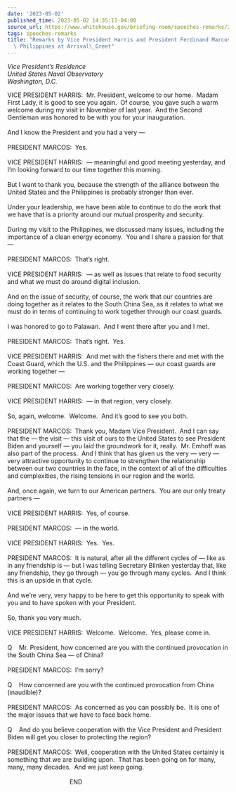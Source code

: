 ```yaml
---
date: '2023-05-02'
published_time: 2023-05-02 14:35:11-04:00
source_url: https://www.whitehouse.gov/briefing-room/speeches-remarks/2023/05/02/remarks-by-vice-president-harris-and-president-ferdinand-marcos-jr-of-the-philippines-at-arrival-greet/
tags: speeches-remarks
title: "Remarks by Vice President Harris and President Ferdinand Marcos Jr. of the\
  \ Philippines at Arrival\_Greet"
---
```

 
*Vice President’s Residence  
*United States Naval Observatory*  
*Washington, D.C.**

VICE PRESIDENT HARRIS:  Mr. President, welcome to our home.  Madam First
Lady, it is good to see you again.  Of course, you gave such a warm
welcome during my visit in November of last year.  And the Second
Gentleman was honored to be with you for your inauguration.   
   
And I know the President and you had a very —  
   
PRESIDENT MARCOS:  Yes.  
   
VICE PRESIDENT HARRIS:  — meaningful and good meeting yesterday, and I’m
looking forward to our time together this morning.   
   
But I want to thank you, because the strength of the alliance between
the United States and the Philippines is probably stronger than ever.   
   
Under your leadership, we have been able to continue to do the work that
we have that is a priority around our mutual prosperity and security.   
   
During my visit to the Philippines, we discussed many issues, including
the importance of a clean energy economy.  You and I share a passion for
that —  
   
PRESIDENT MARCOS:  That’s right.  
   
VICE PRESIDENT HARRIS:  — as well as issues that relate to food security
and what we must do around digital inclusion.   
   
And on the issue of security, of course, the work that our countries are
doing together as it relates to the South China Sea, as it relates to
what we must do in terms of continuing to work together through our
coast guards.   
   
I was honored to go to Palawan.  And I went there after you and I
met.   
   
PRESIDENT MARCOS:  That’s right.  Yes.    
   
VICE PRESIDENT HARRIS:  And met with the fishers there and met with the
Coast Guard, which the U.S. and the Philippines — our coast guards are
working together —  
   
PRESIDENT MARCOS:  Are working together very closely.   
   
VICE PRESIDENT HARRIS:  — in that region, very closely.  
   
So, again, welcome.  Welcome.  And it’s good to see you both.  
   
PRESIDENT MARCOS:  Thank you, Madam Vice President.  And I can say that
the — the visit — this visit of ours to the United States to see
President Biden and yourself — you laid the groundwork for it, really. 
Mr. Emhoff was also part of the process.  And I think that has given us
the very — very — very attractive opportunity to continue to strengthen
the relationship between our two countries in the face, in the context
of all of the difficulties and complexities, the rising tensions in our
region and the world.   
   
And, once again, we turn to our American partners.  You are our only
treaty partners —   
   
VICE PRESIDENT HARRIS:  Yes, of course.  
   
PRESIDENT MARCOS:  — in the world.    
   
VICE PRESIDENT HARRIS:  Yes.  Yes.    
   
PRESIDENT MARCOS:  It is natural, after all the different cycles of —
like as in any friendship is — but I was telling Secretary Blinken
yesterday that, like any friendship, they go through — you go through
many cycles.  And I think this is an upside in that cycle.   
   
And we’re very, very happy to be here to get this opportunity to speak
with you and to have spoken with your President.   
   
So, thank you very much.   
   
VICE PRESIDENT HARRIS:  Welcome.  Welcome.  Yes, please come in.  
   
Q    Mr. President, how concerned are you with the continued provocation
in the South China Sea — of China?  
   
PRESIDENT MARCOS:  I’m sorry?  
   
Q    How concerned are you with the continued provocation from China
(inaudible)?  
   
PRESIDENT MARCOS:  As concerned as you can possibly be.  It is one of
the major issues that we have to face back home.   
   
Q    And do you believe cooperation with the Vice President and
President Biden will get you closer to protecting the region?  
   
PRESIDENT MARCOS:  Well, cooperation with the United States certainly is
something that we are building upon.  That has been going on for many,
many, many decades.  And we just keep going.  
   
                                    END
